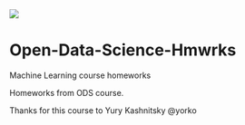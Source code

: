 <img src='https://storage.yandexcloud.net/datasouls-ods/static/meta_tags/1200x628.jpg'>

# Open-Data-Science-Hmwrks
Machine Learning course homeworks

Homeworks from ODS course.

Thanks for this course to Yury Kashnitsky @yorko
